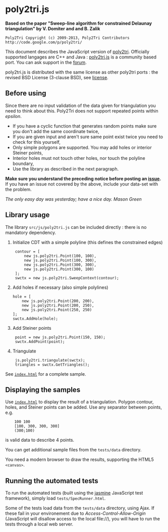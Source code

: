 
poly2tri.js
===========

**Based on the paper "Sweep-line algorithm for constrained Delaunay triangulation" by V. Domiter and and B. Zalik**

    Poly2Tri Copyright (c) 2009-2013, Poly2Tri Contributors
    http://code.google.com/p/poly2tri/

[poly2tri]: http://code.google.com/p/poly2tri/
[poly2tri.js]:https://code.google.com/p/poly2tri/source/checkout?repo=javascript
[forum]: https://groups.google.com/forum/?fromgroups#!forum/poly2tri
[issue]: https://code.google.com/p/poly2tri/issues/list
[license]: LICENSE.txt


This document describes the JavaScript version of [poly2tri]. 
Officially supported langages are C++ and Java : 
[poly2tri.js] is a community based port.
You can ask support in the [forum].


poly2tri.js is distributed with the same license as other poly2tri ports : 
the revised BSD License (3-clause BSD), see [license].


Before using
------------

Since there are no input validation of the data given for triangulation you need to think about this. Poly2Tri does not support repeated points within _epsilon_.

* If you have a cyclic function that generates random points make sure you
  don't  add the same coordinate twice,
* If you are given input and aren't sure same point exist twice you need to 
  check for this yourself,
* Only simple polygons are supported. You may add holes or interior Steiner
  points,
* Interior holes must not touch other holes, nor touch the polyline boundary,
* Use the library as described in the next paragraph.
 
**Make sure you understand the preceding notice before posting an [issue].**
If you have  an issue not covered by the above, include your data-set with the problem.
 
_The only easy day was yesterday; have a nice day. Mason Green_


Library usage
-------------

The library `src/js/poly2tri.js` can be included directly : 
there is no mandatory dependency.

1. Initialize CDT with a simple polyline 
   (this defines the constrained edges)

        contour = [
            new js.poly2tri.Point(100, 100), 
            new js.poly2tri.Point(100, 300), 
            new js.poly2tri.Point(300, 300), 
            new js.poly2tri.Point(300, 100)
        ];
        swctx = new js.poly2tri.SweepContext(contour);
               
2.  Add holes if necessary (also simple polylines)

        hole = [
            new js.poly2tri.Point(200, 200), 
            new js.poly2tri.Point(200, 250), 
            new js.poly2tri.Point(250, 250)
        ];  
        swctx.AddHole(hole);

3. Add Steiner points

        point = new js.poly2tri.Point(150, 150);
        swctx.AddPoint(point);

4. Triangulate

        js.poly2tri.triangulate(swctx);
        triangles = swctx.GetTriangles();

See [`index.html`](index.html) for a complete sample.



Displaying the samples
----------------------

Use [`index.html`](index.html) to display the result of a triangulation.
Polygon contour, holes, and Steiner points can be added.
Use any separator between points, e.g.

        100 100
        [100, 300, 300, 300]
        (300;100)
is valid data to describe 4 points.

You can get additional sample files from the `tests/data` directory.

You need a modern browser to draw the results, supporting the HTML5 `<canvas>`.



Running the automated tests
---------------------------

To run the automated tests (built using the [jasmine](http://pivotal.github.com/jasmine/) JavaScript test framework), 
simply load `tests/SpecRunner.html`.

Some of the tests load data from the `tests/data` directory, using Ajax.
If these fail in your environement due to *Access-Control-Allow-Origin*
(JavaScript will disallow access to the local file://), you will 
have to run the tests through a local web server.

